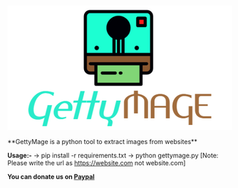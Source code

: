 <p align="center">
    <img src="onlinelogomaker-020921-2048-5122-2000-transparent.png" alt="Gettymage">
</p>
**GettyMage is a python tool to extract images from websites**

**Usage:-**
-> pip install -r requirements.txt
-> python gettymage.py
[Note: Please write the url as https://website.com not website.com]

**You can donate us on <a href="https://paypal.me/ashwin127?locale.x=en_GB">Paypal</a>**